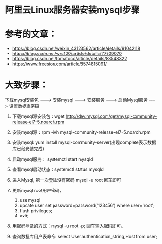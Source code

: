 # 阿里云Linux服务器安装mysql步骤

# 参考的文章：
- https://blog.csdn.net/weixin_43123562/article/details/91042118
- https://blog.csdn.net/wrs120/article/details/77509070
- https://blog.csdn.net/tomatocc/article/details/83548322
- https://www.freesion.com/article/8574815091/

# 大致步骤：
下载mysql安装包 ---> 安装mysql ---> 安装服务 ---> 启动Mysql服务 ---> 设置数据库密码

1. 下载mysql源安装包：wget http://dev.mysql.com/get/mysql-community-release-el7-5.noarch.rpm
2. 安装mysql源：rpm -ivh mysql-community-release-el7-5.noarch.rpm
3. 安装mysql: yum install mysql-community-server(出现complete表示数据库已经安装完成)
4. 启动mysql服务： systemctl start mysqld
5. 查看mysql启动状态：systemctl status mysqld
6. 进入Mysql, 第一次登陆没有密码  mysql -u root  回车即可
7. 更新mysql root用户密码，
   1. use mysql
   2. update user set password=password('123456') where user='root';
   3. flush privileges;
   4. exit;

8. 用密码登录的方式：mysql -u root -p;  回车输入密码即可。

9. 查询数据库用户表命令: select User,authentication_string,Host from user;